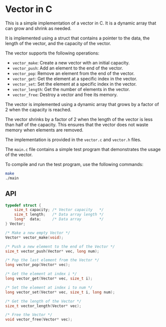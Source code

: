 # Vector in C

This is a simple implementation of a vector in C.
It is a dynamic array that can grow and shrink as needed.

It is implemented using a struct that contains a pointer to the data,
the length of the vector, and the capacity of the vector.

The vector supports the following operations:

- `vector_make`: Create a new vector with an initial capacity.
- `vector_push`: Add an element to the end of the vector.
- `vector_pop`: Remove an element from the end of the vector.
- `vector_get`: Get the element at a specific index in the vector.
- `vector_set`: Set the element at a specific index in the vector.
- `vector_length`: Get the number of elements in the vector.
- `vector_free`: Destroy a vector and free its memory.

The vector is implemented using a dynamic array that grows by a factor of 2
when the capacity is reached.

The vector shrinks by a factor of 2 when the length of the vector is less than half of the capacity.
This ensures that the vector does not waste memory when elements are removed.

The implementation is provided in the `vector.c` and `vector.h` files.

The `main.c` file contains a simple test program that demonstrates the usage of the vector.

To compile and run the test program, use the following commands:

```bash
make
./main
```

## API

```c
typedef struct {
    size_t capacity; /* Vector capacity   */
    size_t length;   /* Data array length */
    long*  data;     /* Data array        */
} Vector;

/* Make a new empty Vector */
Vector* vector_make(void);

/* Push a new element to the end of the Vector */
size_t vector_push(Vector* vec, long num);

/* Pop the last element from the Vector */
long vector_pop(Vector* vec);

/* Get the element at index i */
long vector_get(Vector* vec, size_t i);

/* Set the element at index i to num */
long vector_set(Vector* vec, size_t i, long num);

/* Get the length of the Vector */
size_t vector_length(Vector* vec);

/* Free the Vector */
void vector_free(Vector* vec);
```

